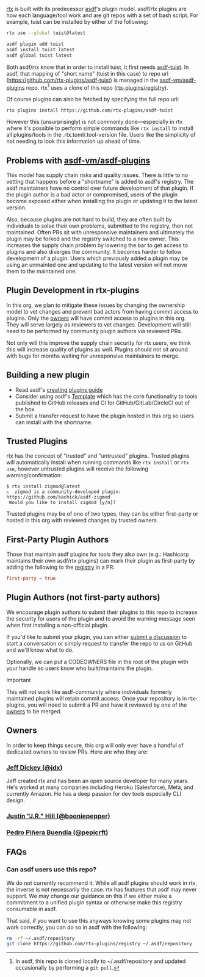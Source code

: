 [rtx](https://rtx.jdx.dev) is built with its predecessor [asdf](https://asdf-vm.com)'s plugin model. asdf/rtx plugins are how each language/tool work and are git repos with a set of bash script. For example, tuist can be installed by either of the following:

```sh
rtx use --global tuist@latest
```

```sh
asdf plugin add tuist
asdf install tuist latest
asdf global tuist latest
```

Both asdf/rtx know that in order to install tuist, it first needs [asdf-tuist](https://github.com/rtx-plugins/asdf-tuist). In asdf, that mapping of "short name" (tuist in this case) to repo url (https://github.com/rtx-plugins/asdf-tuist) is managed in the [asdf-vm/asdf-plugins](https://github.com/asdf-vm/asdf-plugins) repo. rtx[^fetch] uses a clone of this repo ([rtx-plugins/registry](https://github.com/rtx-plugins/registry)).

Of course plugins can also be fetched by specifying the full repo url:

```
rtx plugins install https://github.com/rtx-plugins/asdf-tuist
```

However this (unsurprisingly) is not commonly done—especially in rtx where it's possible to perform simple commands like `rtx install` to install all plugins/tools in the .rtx.toml/.tool-version file. Users like the simplicity of not needing to look this information up ahead of time.

## Problems with [asdf-vm/asdf-plugins](https://github.com/asdf-vm/asdf-plugins)

This model has supply chain risks and quality issues. There is little to no vetting that happens before a "shortname" is added to asdf's registry. The asdf maintainers have no control over future development of that plugin. If the plugin author is a bad actor or compromised, users of the plugin become exposed
either when installing the plugin or updating it to the latest version.

Also, because plugins are not hard to build, they are often built by individuals to solve their own problems, submitted to the registry, then not maintained.
Often PRs sit with unresponsive maintainers and ultimately the plugin may be forked and the registry switched to a new owner. This increases the supply chain
problem by lowering the bar to get access to plugins and also diverges the community. It becomes harder to follow development of a plugin. Users which
previously added a plugin may be using an unmainted one and updating to the latest version will not move them to the maintained one.

## Plugin Development in rtx-plugins

In this org, we plan to mitigate these issues by changing the ownership model to vet changes and prevent bad actors from having commit access to plugins.
Only the [owners](#owners) will have commit access to plugins in this org. They will serve largely as reviewers to vet changes. Development will still
need to be performed by community plugin authors via reviewed PRs.

Not only will this improve the supply chain security for rtx users, we think this will increase quality of plugins as well. Plugins should not sit around
with bugs for months waiting for unresponsive maintainers to merge.

## Building a new plugin

- Read asdf's [creating plugins guide](https://github.com/asdf-vm/asdf/blob/master/docs/plugins/create.md)
- Consider using asdf's [Template](https://github.com/asdf-vm/asdf-plugin-template) which has the core functionality to tools published to GitHub releases and CI for GitHub/GitLab/CircleCI out of the box.
- Submit a transfer request to have the plugin hosted in this org so users can install with the shortname.

## Trusted Plugins

rtx has the concept of "trusted" and "untrusted" plugins. Trusted plugins will automatically install when running commands like `rtx install` or `rtx use`,
however untrusted plugins will receive the following warning/confirmation:

```sh-session
$ rtx install zigmod@latest
⚠️  zigmod is a community-developed plugin: https://github.com/kachick/asdf-zigmod
 Would you like to install zigmod [y/n]?
```

Trusted plugins may be of one of two types, they can be either first-party or hosted in this org with reviewed changes by trusted owners.

## First-Party Plugin Authors

Those that maintain asdf plugins for tools they also own (e.g.: Hashicorp maintains their own asdf/rtx plugins) can mark their plugin as first-party by
adding the following to the [registry](https://github.com/rtx-plugins/registry) in a PR:

```toml
first-party = true
```

## Plugin Authors (not first-party authors)

We encourage plugin authors to submit their plugins to this repo to increase the security for users of the plugin and to avoid the warning message
seen when first installing a non-official plugin.

If you'd like to submit your plugin, you can either [submit a discussion](https://github.com/orgs/rtx-plugins/discussions/new?category=transfer-request) to
start a conversation or simply request to transfer the repo to us on GitHub and we'll know what to do.

Optionally, we can put a CODEOWNERS file in the root of the plugin with your handle so users know who built/maintains the plugin.

> [!IMPORTANT]
> This will not work like asdf-community where individuals formerly maintained plugins will retain commit access. Once your repository is in
> rtx-plugins, you will need to submit a PR and have it reviewed by one of the [owners](#owners) to be merged.

## Owners

In order to keep things secure, this org will only ever have a handful of dedicated owners to review PRs. Here are who they are: 

### [Jeff Dickey (@jdx)](https://github.com/jdx)

Jeff created rtx and has been an open source developer for many years. He's worked at many companies including Heroku (Salesforce), Meta, and currently Amazon. He has a deep passion for dev tools especially CLI design.

### [Justin "J.R." Hill (@booniepepper)](https://github.com/booniepepper)

### [Pedro Piñera Buendía (@pepicrft)](https:///github.com/pepicrft)

## FAQs

### Can asdf users use this repo?

We do not currently recommend it. While all asdf plugins should work in rtx, the inverse is not necessarily the case. rtx has features that asdf may never support. We may change our guidance on this if we either make a commitment to a unified plugin syntax or otherwise make this registry consumable in asdf.

That said, if you want to use this anyways knowing some plugins may not work correctly, you can do so in asdf with the following:

```sh
rm -rf ~/.asdf/repository
git clone https://github.com/rtx-plugins/registry ~/.asdf/repository
```

[^fetch]: In asdf, this repo is cloned locally to ~/.asdf/repository and updated occasionally by performing a `git pull`.
